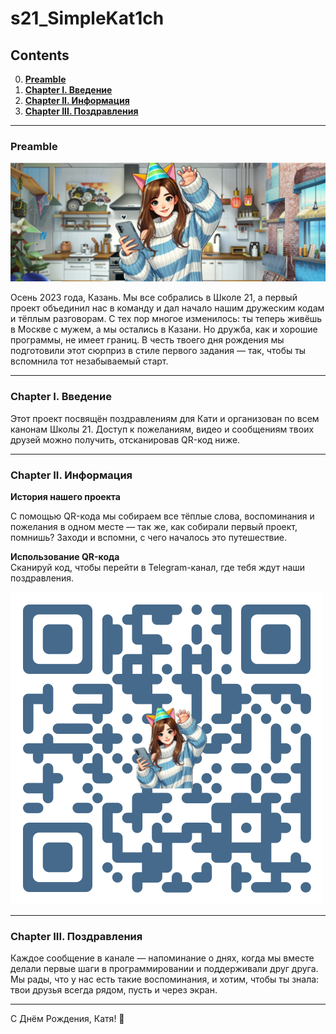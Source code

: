 # s21_SimpleKat1ch

## Contents

0. **[Preamble](#Preamble)**  
1. **[Chapter I. Введение](#Chapter-I)**  
2. **[Chapter II. Информация](#Chapter-II)**  
3. **[Chapter III. Поздравления](#Chapter-III)**  

---

### Preamble

![simple_kat1ch](misc/images/hbd.png)

Осень 2023 года, Казань. Мы все собрались в Школе 21, а первый проект объединил нас в команду и дал начало нашим дружеским кодам и тёплым разговорам. С тех пор многое изменилось: ты теперь живёшь в Москве с мужем, а мы остались в Казани. Но дружба, как и хорошие программы, не имеет границ. В честь твоего дня рождения мы подготовили этот сюрприз в стиле первого задания — так, чтобы ты вспомнила тот незабываемый старт.

---

### Chapter I. Введение

Этот проект посвящён поздравлениям для Кати и организован по всем канонам Школы 21. Доступ к пожеланиям, видео и сообщениям твоих друзей можно получить, отсканировав QR-код ниже.

---

### Chapter II. Информация

**История нашего проекта**

С помощью QR-кода мы собираем все тёплые слова, воспоминания и пожелания в одном месте — так же, как собирали первый проект, помнишь? Заходи и вспомни, с чего началось это путешествие.

**Использование QR-кода**  
Сканируй код, чтобы перейти в Telegram-канал, где тебя ждут наши поздравления.

![simple_kat1ch](misc/images/qr.png)

---

### Chapter III. Поздравления

Каждое сообщение в канале — напоминание о днях, когда мы вместе делали первые шаги в программировании и поддерживали друг друга. Мы рады, что у нас есть такие воспоминания, и хотим, чтобы ты знала: твои друзья всегда рядом, пусть и через экран.

---

С Днём Рождения, Катя! 🎉